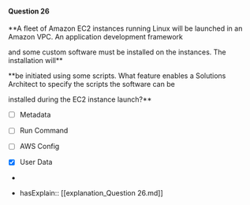 #### Question  26

**A fleet of Amazon EC2 instances running Linux will be launched in an Amazon VPC. An application development framework

and some custom software must be installed on the instances. The installation will**

**be initiated using some scripts. What feature enables a Solutions Architect to specify the scripts the software can be

installed during the EC2 instance launch?**

- [ ] Metadata

- [ ] Run Command

- [ ] AWS Config

- [x] User Data

*

- hasExplain:: [[explanation_Question  26.md]]
